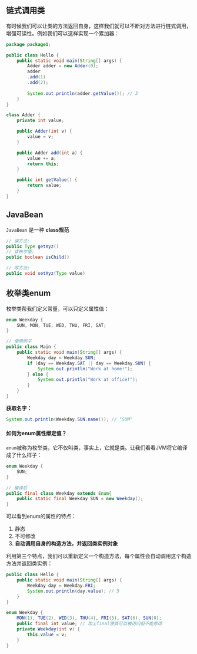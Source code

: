 ## 链式调用类

有时候我们可以让类的方法返回自身，这样我们就可以不断对方法进行链式调用，增强可读性。例如我们可以这样实现一个累加器：

```java
package package1;

public class Hello {
    public static void main(String[] args) {
        Adder adder = new Adder(0);
        adder
        .add(1)
        .add(2);
        
        System.out.println(adder.getValue()); // 3
    }
}

class Adder {
    private int value;

    public Adder(int v) {
        value = v;
    }

    public Adder add(int a) {
        value += a;
        return this;
    }

    public int getValue() {
        return value;
    }
}

```

## JavaBean

`JavaBean` 是一种 **class规范**

```java
// 读方法:
public Type getXyz()
// 读布尔值:
public boolean isChild()

// 写方法:
public void setXyz(Type value)
```

## 枚举类enum

枚举类帮我们定义常量，可以只定义属性值：

```java
enum Weekday {
    SUN, MON, TUE, WED, THU, FRI, SAT;
}

// 使用例子
public class Main {
    public static void main(String[] args) {
        Weekday day = Weekday.SUN;
        if (day == Weekday.SAT || day == Weekday.SUN) {
            System.out.println("Work at home!");
        } else {
            System.out.println("Work at office!");
        }
    }
}
```

**获取名字：**

```java
System.out.println(Weekday.SUN.name()); // "SUM"
```

#### 如何为enum属性绑定值？

`enum`被称为枚举类，它不仅叫类，事实上，它就是类。让我们看看JVM将它编译成了什么样子：

```java
enum Weekday {
    SUN;
}

// 编译后
public final class Weekday extends Enum{
    public static final Weekday SUN = new Weekday(); 
}
```

可以看到enum的属性的特点：
1.  静态
2.  不可修改
3.  **自动调用自身的构造方法，并返回类实例对象**


利用第三个特点，我们可以重新定义一个构造方法，每个属性会自动调用这个构造方法并返回类实例：

```java
public class Hello {
    public static void main(String[] args) {
        Weekday day = Weekday.FRI;
        System.out.println(day.value); // 5
    }
}

enum Weekday {
    MON(1), TUE(2), WED(3), THU(4), FRI(5), SAT(6), SUN(0);
    public final int value; // 加上final使其可以被访问但不能修改
    private Weekday(int v) {
        this.value = v;
    }
}
```

